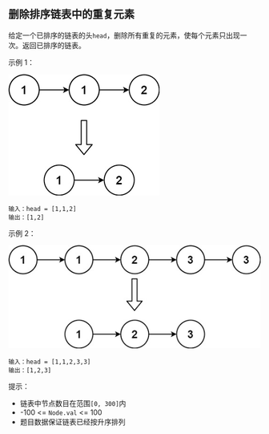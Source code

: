 ## 删除排序链表中的重复元素

给定一个已排序的链表的头`head`，删除所有重复的元素，使每个元素只出现一次。返回已排序的链表。

示例 1：

![](../images/83.remove-duplicates-from-sorted-list.png)

```
输入：head = [1,1,2]
输出：[1,2]
```
示例 2：

![](../images/83.remove-duplicates-from-sorted-list_1.png)

```
输入：head = [1,1,2,3,3]
输出：[1,2,3]
```

提示：

* 链表中节点数目在范围`[0, 300]`内
* -100 <= `Node.val` <= 100
* 题目数据保证链表已经按升序排列